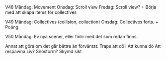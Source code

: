 V48 
Måndag: Movement
Onsdag: Scroll view
Fredag: Scroll view? + Börja med att skapa items för collectives

V49 
Måndag: Collectives (collision, collection)
Onsdag: Collectives forts. + Poäng

V50
Måndag: Ev nya scener, eller finlir med det som redan finns.

Annat att göra om det går bättre än förväntat:
Traps att dö i
Att kunna dö
Att respawna
Liv?
Snöstorm?
Skymd sikt
